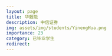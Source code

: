 ```yaml
---
layout: page
title: 华毅能
description: 中信证券
img: assets/img/students/YinengHua.png
importance: 23
category: 已毕业学生
redirect:
---
```

